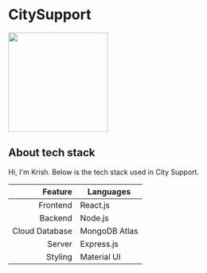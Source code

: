 # CitySupport

<img src="https://github.com/user-attachments/assets/242eded9-d940-42df-9321-1dfed7595efa" width="200" />

## About tech stack

Hi, I'm Krish. Below is the tech stack used in City Support.

| Feature | Languages |
|-----:|-----------|
|     Frontend| React.js    |
|     Backend| Node.js|
|     Cloud Database| MongoDB Atlas       |
|     Server| Express.js       |
|     Styling| Material UI       |
